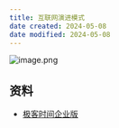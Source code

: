 ```yaml
---
title: 互联网演进模式
date created: 2024-05-08
date modified: 2024-05-08
---
```


![image.png](http://image.clickear.top/20240508135157.png)


## 资料

+ [极客时间企业版](https://b.geekbang.org/member/course/detail/11769)